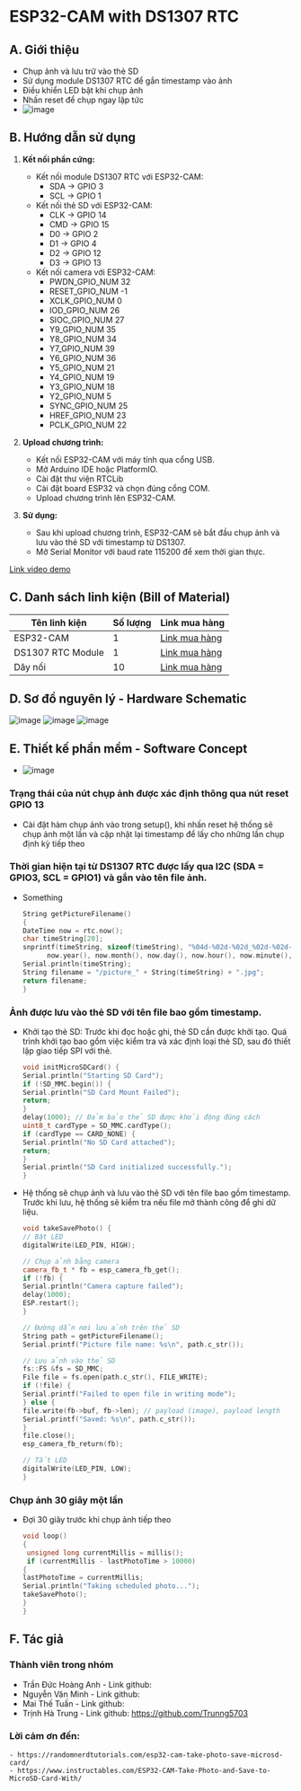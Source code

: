 # ESP32-CAM with DS1307 RTC

## A. Giới thiệu

- Chụp ảnh và lưu trữ vào thẻ SD
- Sử dụng module DS1307 RTC để gắn timestamp vào ảnh
- Điều khiển LED bật khi chụp ảnh
- Nhấn reset để chụp ngay lập tức
- ![image](https://github.com/Tdha2605/Embedded-System/assets/109448448/eb5d4aa1-0d50-4669-b99d-4fc4e0f80c92)


## B. Hướng dẫn sử dụng

1. **Kết nối phần cứng:**
   - Kết nối module DS1307 RTC với ESP32-CAM:
     - SDA -> GPIO 3
     - SCL -> GPIO 1
   - Kết nối thẻ SD với ESP32-CAM:
     - CLK -> GPIO 14
     - CMD -> GPIO 15
     - D0 -> GPIO 2
     - D1 -> GPIO 4
     - D2 -> GPIO 12
     - D3 -> GPIO 13
   - Kết nối camera với ESP32-CAM:
     -  PWDN_GPIO_NUM     32
     -  RESET_GPIO_NUM    -1
     -  XCLK_GPIO_NUM      0
     -  IOD_GPIO_NUM     26
     -  SIOC_GPIO_NUM     27
     -  Y9_GPIO_NUM       35
     -  Y8_GPIO_NUM       34
     -  Y7_GPIO_NUM       39
     -  Y6_GPIO_NUM       36
     -  Y5_GPIO_NUM       21
     -  Y4_GPIO_NUM       19
     -  Y3_GPIO_NUM       18
     -  Y2_GPIO_NUM        5
     -  SYNC_GPIO_NUM    25
     -  HREF_GPIO_NUM     23
     -  PCLK_GPIO_NUM     22

2. **Upload chương trình:**
   - Kết nối ESP32-CAM với máy tính qua cổng USB.
   - Mở Arduino IDE hoặc PlatformIO.
   - Cài đặt thư viện RTCLib
   - Cài đặt board ESP32 và chọn đúng cổng COM.
   - Upload chương trình lên ESP32-CAM.

3. **Sử dụng:**
   - Sau khi upload chương trình, ESP32-CAM sẽ bắt đầu chụp ảnh và lưu vào thẻ SD với timestamp từ DS1307.
   - Mở Serial Monitor với baud rate 115200 để xem thời gian thực.


[Link video demo](https://www.youtube.com/watch?v=your-video-link)

## C. Danh sách linh kiện (Bill of Material)

| Tên linh kiện         | Số lượng | Link mua hàng                                        |
|-----------------------|----------|-----------------------------------------------------|
| ESP32-CAM             | 1        | [Link mua hàng](https://bit.ly/ESP32-CAMMB)  |
| DS1307 RTC Module     | 1        | [Link mua hàng](https://nshopvn.com/product/module-thoi-gian-thuc-rtc-ds1307/)     |
| Dây nối               | 10       | [Link mua hàng](https://bit.ly/Daynoi) |

## D. Sơ đồ nguyên lý - Hardware Schematic

![image](https://github.com/Tdha2605/Embedded-System/assets/109448448/d8f4a7ad-63a7-4424-8785-bf738f323330)
![image](https://github.com/Tdha2605/Embedded-System/assets/109448448/9c082ea2-ff8d-455e-b207-d14637998ac7)
![image](https://github.com/Tdha2605/Embedded-System/assets/109448448/e8610968-4f38-4059-bdd4-ac5f40534a51)



## E. Thiết kế phần mềm - Software Concept
- ![image](https://github.com/Tdha2605/Embedded-System/assets/109448448/fc867ed4-004f-4887-8865-d69f4ed06a67)

### Trạng thái của nút chụp ảnh được xác định thông qua nút reset GPIO 13
   - Cài đặt hàm chụp ảnh vào trong setup(), khi nhấn reset hệ thống sẽ chụp ảnh một lần và cập nhật lại timestamp để lấy cho những lần chụp định kỳ tiếp theo


### Thời gian hiện tại từ DS1307 RTC được lấy qua I2C (SDA = GPIO3, SCL = GPIO1) và gắn vào tên file ảnh.
   - Something
     ```cpp
     String getPictureFilename()
     {
     DateTime now = rtc.now();
     char timeString[20];
     snprintf(timeString, sizeof(timeString), "%04d-%02d-%02d_%02d-%02d-%02d",
           now.year(), now.month(), now.day(), now.hour(), now.minute(), now.second());
     Serial.println(timeString);
     String filename = "/picture_" + String(timeString) + ".jpg";
     return filename;
     }

### Ảnh được lưu vào thẻ SD với tên file bao gồm timestamp.
   - Khởi tạo thẻ SD: Trước khi đọc hoặc ghi, thẻ SD cần được khởi tạo. Quá trình khởi tạo bao gồm việc kiểm tra và xác định loại thẻ SD, sau đó thiết lập giao tiếp SPI với thẻ.
     ```cpp
     void initMicroSDCard() {
     Serial.println("Starting SD Card");
     if (!SD_MMC.begin()) {
     Serial.println("SD Card Mount Failed");
     return;
     }
     delay(1000); // Đảm bảo thẻ SD được khởi động đúng cách
     uint8_t cardType = SD_MMC.cardType();
     if (cardType == CARD_NONE) {
     Serial.println("No SD Card attached");
     return;
     }
     Serial.println("SD Card initialized successfully.");
     }
  - Hệ thống sẽ chụp ảnh và lưu vào thẻ SD với tên file bao gồm timestamp. Trước khi lưu, hệ thống sẽ kiểm tra nếu file mở thành công để ghi dữ liệu.
    ```cpp
    void takeSavePhoto() {
    // Bật LED
    digitalWrite(LED_PIN, HIGH);

    // Chụp ảnh bằng camera
    camera_fb_t * fb = esp_camera_fb_get();
    if (!fb) {
    Serial.println("Camera capture failed");
    delay(1000);
    ESP.restart();
    }

    // Đường dẫn nơi lưu ảnh trên thẻ SD
    String path = getPictureFilename();
    Serial.printf("Picture file name: %s\n", path.c_str());

    // Lưu ảnh vào thẻ SD
    fs::FS &fs = SD_MMC;
    File file = fs.open(path.c_str(), FILE_WRITE);
    if (!file) {
    Serial.printf("Failed to open file in writing mode");
    } else {
    file.write(fb->buf, fb->len); // payload (image), payload length
    Serial.printf("Saved: %s\n", path.c_str());
    }
    file.close();
    esp_camera_fb_return(fb);

    // Tắt LED
    digitalWrite(LED_PIN, LOW);
    }

### Chụp ảnh 30 giây một lần
   - Đợi 30 giây trước khi chụp ảnh tiếp theo
      ```cpp
      void loop()
      {
       unsigned long currentMillis = millis();
       if (currentMillis - lastPhotoTime > 10000)
      {
      lastPhotoTime = currentMillis;
      Serial.println("Taking scheduled photo...");
      takeSavePhoto();
      }
      }
     
## F. Tác giả
### Thành viên trong nhóm
   - Trần Đức Hoàng Anh - Link github:
   - Nguyễn Văn Minh - Link github:
   - Mai Thế Tuấn - Link github: 
   - Trịnh Hà Trung - Link github: https://github.com/Trunng5703
### Lời cảm ơn đến: 
    - https://randomnerdtutorials.com/esp32-cam-take-photo-save-microsd-card/
    - https://www.instructables.com/ESP32-CAM-Take-Photo-and-Save-to-MicroSD-Card-With/
    
